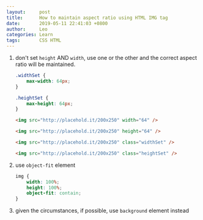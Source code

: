 ```yaml
---
layout:     post
title:      How to maintain aspect ratio using HTML IMG tag
date:       2019-05-11 22:41:03 +0800
author:     Leo
categories: Learn
tags:       CSS HTML
---
```

1. don't set `height` AND `width`, use one or the other and the correct aspect ratio will be maintained.

	```css
	.widthSet {
	    max-width: 64px;
	}

	.heightSet {
	    max-height: 64px;
	}
	```

	```html
	<img src="http://placehold.it/200x250" width="64" />

	<img src="http://placehold.it/200x250" height="64" />

	<img src="http://placehold.it/200x250" class="widthSet" />

	<img src="http://placehold.it/200x250" class="heightSet" />
	```

2. use `object-fit` element

	```css
	img {
	    width: 100%;
	    height: 100%;
	    object-fit: contain;
    }
	```

3. given the circumstances, if possible, use `background` element instead
